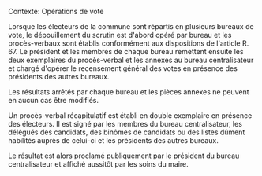 Contexte: Opérations de vote

Lorsque les électeurs de la commune sont répartis en plusieurs bureaux de vote, le dépouillement du scrutin est d'abord opéré par bureau et les procès-verbaux sont établis conformément aux dispositions de l'article R. 67. Le président et les membres de chaque bureau remettent ensuite les deux exemplaires du procès-verbal et les annexes au bureau centralisateur et chargé d'opérer le recensement général des votes en présence des présidents des autres bureaux.

Les résultats arrêtés par chaque bureau et les pièces annexes ne peuvent en aucun cas être modifiés.

Un procès-verbal récapitulatif est établi en double exemplaire en présence des électeurs. Il est signé par les membres du bureau centralisateur, les délégués des candidats, des binômes de candidats ou des listes dûment habilités auprès de celui-ci et les présidents des autres bureaux.

Le résultat est alors proclamé publiquement par le président du bureau centralisateur et affiché aussitôt par les soins du maire.